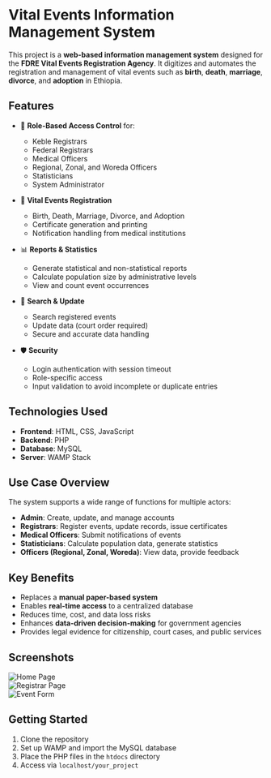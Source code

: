 
# Vital Events Information Management System

This project is a **web-based information management system** designed for the **FDRE Vital Events Registration Agency**. It digitizes and automates the registration and management of vital events such as **birth**, **death**, **marriage**, **divorce**, and **adoption** in Ethiopia.

## Features

- 🔐 **Role-Based Access Control** for:
  - Keble Registrars
  - Federal Registrars
  - Medical Officers
  - Regional, Zonal, and Woreda Officers
  - Statisticians
  - System Administrator

- 📝 **Vital Events Registration**
  - Birth, Death, Marriage, Divorce, and Adoption
  - Certificate generation and printing
  - Notification handling from medical institutions

- 📊 **Reports & Statistics**
  - Generate statistical and non-statistical reports
  - Calculate population size by administrative levels
  - View and count event occurrences

- 🔎 **Search & Update**
  - Search registered events
  - Update data (court order required)
  - Secure and accurate data handling

- 🛡 **Security**
  - Login authentication with session timeout
  - Role-specific access
  - Input validation to avoid incomplete or duplicate entries

## Technologies Used

- **Frontend**: HTML, CSS, JavaScript  
- **Backend**: PHP  
- **Database**: MySQL  
- **Server**: WAMP Stack

## Use Case Overview

The system supports a wide range of functions for multiple actors:
- **Admin**: Create, update, and manage accounts
- **Registrars**: Register events, update records, issue certificates
- **Medical Officers**: Submit notifications of events
- **Statisticians**: Calculate population data, generate statistics
- **Officers (Regional, Zonal, Woreda)**: View data, provide feedback

## Key Benefits

- Replaces a **manual paper-based system**
- Enables **real-time access** to a centralized database
- Reduces time, cost, and data loss risks
- Enhances **data-driven decision-making** for government agencies
- Provides legal evidence for citizenship, court cases, and public services

## Screenshots

![Home Page](screenshots/home.png)  
![Registrar Page](screenshots/registrar.png)  
![Event Form](screenshots/event_form.png)

## Getting Started

1. Clone the repository
2. Set up WAMP and import the MySQL database
3. Place the PHP files in the `htdocs` directory
4. Access via `localhost/your_project`


